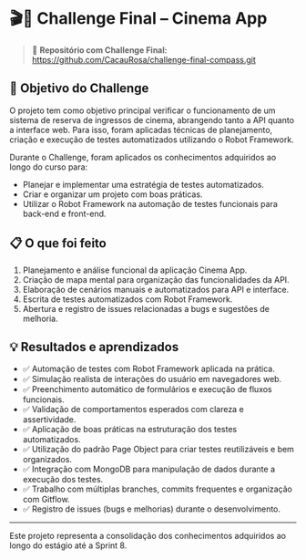 # 🎬🤖 Challenge Final – Cinema App

> 🔗 **Repositório com Challenge Final:** https://github.com/CacauRosa/challenge-final-compass.git

## 🎯 Objetivo do Challenge

O projeto tem como objetivo principal verificar o funcionamento de um sistema de reserva de ingressos de cinema, abrangendo tanto a API quanto a interface web. Para isso, foram aplicadas técnicas de planejamento, criação e execução de testes automatizados utilizando o Robot Framework.
 
Durante o Challenge, foram aplicados os conhecimentos adquiridos ao longo do curso para:

- Planejar e implementar uma estratégia de testes automatizados.
- Criar e organizar um projeto com boas práticas.
- Utilizar o Robot Framework na automação de testes funcionais para back-end e front-end.

## 📋 O que foi feito

1. Planejamento e análise funcional da aplicação Cinema App.
2. Criação de mapa mental para organização das funcionalidades da API.
3. Elaboração de cenários manuais e automatizados para API e interface.
4. Escrita de testes automatizados com Robot Framework.
5. Abertura e registro de issues relacionadas a bugs e sugestões de melhoria.

## 💡 Resultados e aprendizados

- ✅ Automação de testes com Robot Framework aplicada na prática.
- ✅ Simulação realista de interações do usuário em navegadores web.
- ✅ Preenchimento automático de formulários e execução de fluxos funcionais.
- ✅ Validação de comportamentos esperados com clareza e assertividade.
- ✅ Aplicação de boas práticas na estruturação dos testes automatizados.
- ✅ Utilização do padrão Page Object para criar testes reutilizáveis e bem organizados.
- ✅ Integração com MongoDB para manipulação de dados durante a execução dos testes.
- ✅ Trabalho com múltiplas branches, commits frequentes e organização com Gitflow.
- ✅ Registro de issues (bugs e melhorias) durante o desenvolvimento.

---

Este projeto representa a consolidação dos conhecimentos adquiridos ao longo do estágio até a Sprint 8.